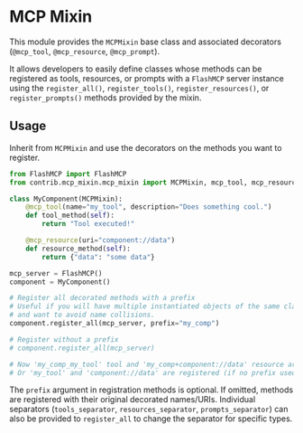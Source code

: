 # MCP Mixin

This module provides the `MCPMixin` base class and associated decorators (`@mcp_tool`, `@mcp_resource`, `@mcp_prompt`).

It allows developers to easily define classes whose methods can be registered as tools, resources, or prompts with a `FlashMCP` server instance using the `register_all()`, `register_tools()`, `register_resources()`, or `register_prompts()` methods provided by the mixin.

## Usage

Inherit from `MCPMixin` and use the decorators on the methods you want to register.

```python
from FlashMCP import FlashMCP
from contrib.mcp_mixin.mcp_mixin import MCPMixin, mcp_tool, mcp_resource

class MyComponent(MCPMixin):
    @mcp_tool(name="my_tool", description="Does something cool.")
    def tool_method(self):
        return "Tool executed!"

    @mcp_resource(uri="component://data")
    def resource_method(self):
        return {"data": "some data"}

mcp_server = FlashMCP()
component = MyComponent()

# Register all decorated methods with a prefix
# Useful if you will have multiple instantiated objects of the same class
# and want to avoid name collisions.
component.register_all(mcp_server, prefix="my_comp") 

# Register without a prefix
# component.register_all(mcp_server) 

# Now 'my_comp_my_tool' tool and 'my_comp+component://data' resource are registered (if prefix used)
# Or 'my_tool' and 'component://data' are registered (if no prefix used)
```

The `prefix` argument in registration methods is optional. If omitted, methods are registered with their original decorated names/URIs. Individual separators (`tools_separator`, `resources_separator`, `prompts_separator`) can also be provided to `register_all` to change the separator for specific types.